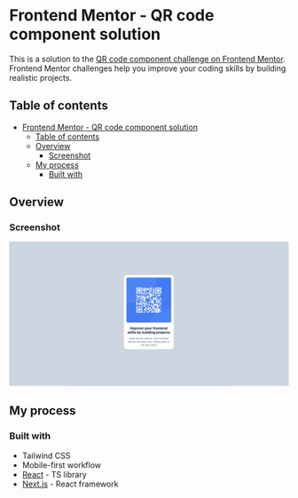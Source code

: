 # Frontend Mentor - QR code component solution

This is a solution to the [QR code component challenge on Frontend Mentor](https://www.frontendmentor.io/challenges/qr-code-component-iux_sIO_H). Frontend Mentor challenges help you improve your coding skills by building realistic projects.

## Table of contents

- [Frontend Mentor - QR code component solution](#frontend-mentor---qr-code-component-solution)
  - [Table of contents](#table-of-contents)
  - [Overview](#overview)
    - [Screenshot](#screenshot)
  - [My process](#my-process)
    - [Built with](#built-with)

## Overview

### Screenshot

![Solution](./qr-code-component//public/solution.png)

## My process

### Built with

- Tailwind CSS
- Mobile-first workflow
- [React](https://reactjs.org/) - TS library
- [Next.js](https://nextjs.org/) - React framework
